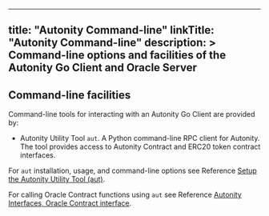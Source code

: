 
---
title: "Autonity Command-line"
linkTitle: "Autonity Command-line"
description: >
  Command-line options and facilities of the Autonity Go Client and Oracle Server
---

## Command-line facilities

Command-line tools for interacting with an Autonity Go Client are provided by:

- Autonity Utility Tool `aut`. A Python command-line RPC client for Autonity. The tool provides access to Autonity Contract and ERC20 token contract interfaces.

For `aut` installation, usage, and command-line options see Reference [Setup the Autonity Utility Tool (aut)](/account-holders/setup-aut/).

For calling Oracle Contract functions using `aut` see Reference [Autonity Interfaces, Oracle Contract interface](/reference/api/oracle/).


